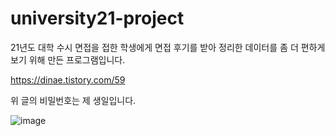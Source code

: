# university21-project

21년도 대학 수시 면접을 접한 학생에게 면접 후기를 받아 정리한 데이터를 
좀 더 편하게 보기 위해 만든 프로그램입니다. 

https://dinae.tistory.com/59

위 글의 비밀번호는 제 생일입니다. 

![image](https://user-images.githubusercontent.com/25453543/167417704-2e44c0be-ee0a-4551-986f-67773cd130a3.png)
